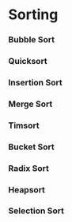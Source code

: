 # Sorting

### Bubble Sort

### Quicksort

### Insertion Sort

### Merge Sort

### Timsort

### Bucket Sort

### Radix Sort

### Heapsort

### Selection Sort